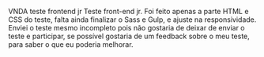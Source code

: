VNDA teste frontend jr
Teste front-end jr. 
Foi feito apenas a parte HTML e CSS do teste, falta ainda finalizar o Sass e Gulp, e ajuste na responsividade.
Enviei o teste mesmo incompleto pois não gostaria de deixar de enviar o teste e participar, se possível gostaria de um feedback sobre o meu teste, para saber o que eu poderia melhorar.
